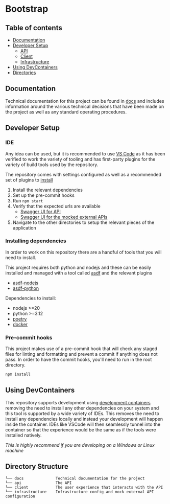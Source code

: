 # Bootstrap

## Table of contents

-   [Documentation](./README.md#documentation)
-   [Developer Setup](./README.md#developer-setup)
    -   [API](./api/README.md#developer-setup)
    -   [Client](./client/README.md#developer-setup)
    -   [Infrastructure](./infrastructure/README.md#developer-setup)
-   [Using DevContainers](./README.md#using-devcontainers)
-   [Directories](./README.md#directory-structure)

## Documentation

Technical documentation for this project can be found in [docs](./docs/README.md) and includes information around the various technical decisions that have been made on the project as well as any standard operating procedures.

## Developer Setup

### IDE

Any idea can be used, but it is recommended to use [VS Code](https://code.visualstudio.com/download) as it has been verified to work the variety of tooling and has first-party plugins for the variety of build tools used by the repository.

The repository comes with settings configured as well as a recommended set of plugins to [install](.vscode/README.md#plugins-to-install)

1. Install the relevant dependencies
2. Set up the pre-commit hooks
3. Run `npm start`
4. Verify that the expected urls are available
    - [Swagger UI for API](http://localhost:8000/v1/ui)
    - [Swagger UI for the mocked external APIs](http://localhost:8080/_spec/)
5. Navigate to the other directories to setup the relevant pieces of the application

### Installing dependencies

In order to work on this repository there are a handful of tools that you will need to install.

This project requires both python and nodejs and these can be easily installed and managed with a tool called [asdf](https://asdf-vm.com/) and the relevant plugins

-   [asdf-nodejs](https://github.com/asdf-vm/asdf-nodejs)
-   [asdf-python](https://github.com/asdf-community/asdf-python)

Dependencies to install:

-   nodejs >=20
-   python >=3.12
-   [poetry](https://python-poetry.org/docs/#installing-with-the-official-installer)
-   [docker](https://docs.docker.com/engine/install/)

### Pre-commit hooks

This project makes use of a pre-commit hook that will check any staged files for linting and formatting and prevent a commit if anything does not pass. In order to have the commit hooks, you'll need to run in the root directory.

```sh
npm install
```

## Using DevContainers

This repository supports development using [development containers](https://containers.dev/) removing the need to install any other dependencies on your system
and this tool is supported by a wide variety of IDEs. This removes the need to install any dependencies locally and instead your development will happen inside the
container. IDEs like VSCode will then seamlessly tunnel into the container so that the experience would be the same as if the tools were installed natively.

_This is highly recommend if you are developing on a Windows or Linux machine_

## Directory Structure

```
└── docs              Technical documentation for the project
└── api               The API
└── client            The user experience that interacts with the API
└── infrastructure    Infrastructure config and mock external API configuration
```
